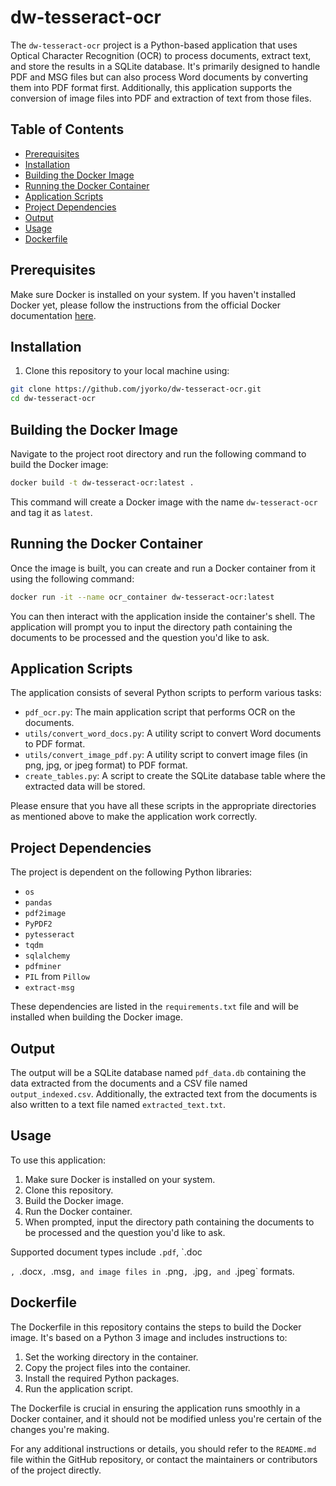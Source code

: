 # dw-tesseract-ocr

The `dw-tesseract-ocr` project is a Python-based application that uses Optical Character Recognition (OCR) to process documents, extract text, and store the results in a SQLite database. It's primarily designed to handle PDF and MSG files but can also process Word documents by converting them into PDF format first. Additionally, this application supports the conversion of image files into PDF and extraction of text from those files.

## Table of Contents

- [Prerequisites](#prerequisites)
- [Installation](#installation)
- [Building the Docker Image](#building-the-docker-image)
- [Running the Docker Container](#running-the-docker-container)
- [Application Scripts](#application-scripts)
- [Project Dependencies](#project-dependencies)
- [Output](#output)
- [Usage](#usage)
- [Dockerfile](#dockerfile)

## Prerequisites

Make sure Docker is installed on your system. If you haven't installed Docker yet, please follow the instructions from the official Docker documentation [here](https://docs.docker.com/get-docker/).

## Installation

1. Clone this repository to your local machine using:

```bash
git clone https://github.com/jyorko/dw-tesseract-ocr.git
cd dw-tesseract-ocr
```

## Building the Docker Image

Navigate to the project root directory and run the following command to build the Docker image:

```bash
docker build -t dw-tesseract-ocr:latest .
```

This command will create a Docker image with the name `dw-tesseract-ocr` and tag it as `latest`.

## Running the Docker Container

Once the image is built, you can create and run a Docker container from it using the following command:

```bash
docker run -it --name ocr_container dw-tesseract-ocr:latest
```

You can then interact with the application inside the container's shell. The application will prompt you to input the directory path containing the documents to be processed and the question you'd like to ask.

## Application Scripts

The application consists of several Python scripts to perform various tasks:

- `pdf_ocr.py`: The main application script that performs OCR on the documents.
- `utils/convert_word_docs.py`: A utility script to convert Word documents to PDF format.
- `utils/convert_image_pdf.py`: A utility script to convert image files (in png, jpg, or jpeg format) to PDF format.
- `create_tables.py`: A script to create the SQLite database table where the extracted data will be stored.

Please ensure that you have all these scripts in the appropriate directories as mentioned above to make the application work correctly.

## Project Dependencies

The project is dependent on the following Python libraries:

- `os`
- `pandas`
- `pdf2image`
- `PyPDF2`
- `pytesseract`
- `tqdm`
- `sqlalchemy`
- `pdfminer`
- `PIL` from `Pillow`
- `extract-msg`

These dependencies are listed in the `requirements.txt` file and will be installed when building the Docker image.

## Output

The output will be a SQLite database named `pdf_data.db` containing the data extracted from the documents and a CSV file named `output_indexed.csv`. Additionally, the extracted text from the documents is also written to a text file named `extracted_text.txt`.

## Usage

To use this application:

1. Make sure Docker is installed on your system.
2. Clone this repository.
3. Build the Docker image.
4. Run the Docker container.
5. When prompted, input the directory path containing the documents to be processed and the question you'd like to ask.

Supported document types include `.pdf`, `.doc

`, `.docx`, `.msg`, and image files in `.png`, `.jpg`, and `.jpeg` formats.

## Dockerfile

The Dockerfile in this repository contains the steps to build the Docker image. It's based on a Python 3 image and includes instructions to:

1. Set the working directory in the container.
2. Copy the project files into the container.
3. Install the required Python packages.
4. Run the application script.

The Dockerfile is crucial in ensuring the application runs smoothly in a Docker container, and it should not be modified unless you're certain of the changes you're making.

For any additional instructions or details, you should refer to the `README.md` file within the GitHub repository, or contact the maintainers or contributors of the project directly.